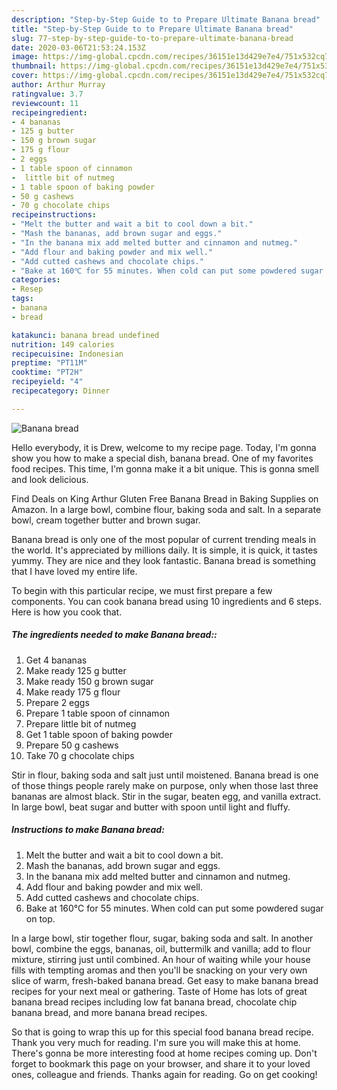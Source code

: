```yaml
---
description: "Step-by-Step Guide to to Prepare Ultimate Banana bread"
title: "Step-by-Step Guide to to Prepare Ultimate Banana bread"
slug: 77-step-by-step-guide-to-to-prepare-ultimate-banana-bread
date: 2020-03-06T21:53:24.153Z
image: https://img-global.cpcdn.com/recipes/36151e13d429e7e4/751x532cq70/banana-bread-recipe-main-photo.jpg
thumbnail: https://img-global.cpcdn.com/recipes/36151e13d429e7e4/751x532cq70/banana-bread-recipe-main-photo.jpg
cover: https://img-global.cpcdn.com/recipes/36151e13d429e7e4/751x532cq70/banana-bread-recipe-main-photo.jpg
author: Arthur Murray
ratingvalue: 3.7
reviewcount: 11
recipeingredient:
- 4 bananas
- 125 g butter
- 150 g brown sugar
- 175 g flour
- 2 eggs
- 1 table spoon of cinnamon
-  little bit of nutmeg
- 1 table spoon of baking powder
- 50 g cashews
- 70 g chocolate chips
recipeinstructions:
- "Melt the butter and wait a bit to cool down a bit."
- "Mash the bananas, add brown sugar and eggs."
- "In the banana mix add melted butter and cinnamon and nutmeg."
- "Add flour and baking powder and mix well."
- "Add cutted cashews and chocolate chips."
- "Bake at 160℃ for 55 minutes. When cold can put some powdered sugar on top."
categories:
- Resep
tags:
- banana
- bread

katakunci: banana bread undefined
nutrition: 149 calories
recipecuisine: Indonesian
preptime: "PT11M"
cooktime: "PT2H"
recipeyield: "4"
recipecategory: Dinner

---
```



![Banana bread](https://img-global.cpcdn.com/recipes/36151e13d429e7e4/751x532cq70/banana-bread-recipe-main-photo.jpg)

Hello everybody, it is Drew, welcome to my recipe page. Today, I'm gonna show you how to make a special dish, banana bread. One of my favorites food recipes. This time, I'm gonna make it a bit unique. This is gonna smell and look delicious.

Find Deals on King Arthur Gluten Free Banana Bread in Baking Supplies on Amazon. In a large bowl, combine flour, baking soda and salt. In a separate bowl, cream together butter and brown sugar.

Banana bread is only one of the most popular of current trending meals in the world. It's appreciated by millions daily. It is simple, it is quick, it tastes yummy. They are nice and they look fantastic. Banana bread is something that I have loved my entire life.


To begin with this particular recipe, we must first prepare a few components. You can cook banana bread using 10 ingredients and 6 steps. Here is how you cook that.

##### The ingredients needed to make Banana bread::

1. Get 4 bananas
1. Make ready 125 g butter
1. Make ready 150 g brown sugar
1. Make ready 175 g flour
1. Prepare 2 eggs
1. Prepare 1 table spoon of cinnamon
1. Prepare  little bit of nutmeg
1. Get 1 table spoon of baking powder
1. Prepare 50 g cashews
1. Take 70 g chocolate chips


Stir in flour, baking soda and salt just until moistened. Banana bread is one of those things people rarely make on purpose, only when those last three bananas are almost black. Stir in the sugar, beaten egg, and vanilla extract. In large bowl, beat sugar and butter with spoon until light and fluffy. 

##### Instructions to make Banana bread:

1. Melt the butter and wait a bit to cool down a bit.
1. Mash the bananas, add brown sugar and eggs.
1. In the banana mix add melted butter and cinnamon and nutmeg.
1. Add flour and baking powder and mix well.
1. Add cutted cashews and chocolate chips.
1. Bake at 160℃ for 55 minutes. When cold can put some powdered sugar on top.


In a large bowl, stir together flour, sugar, baking soda and salt. In another bowl, combine the eggs, bananas, oil, buttermilk and vanilla; add to flour mixture, stirring just until combined. An hour of waiting while your house fills with tempting aromas and then you&#39;ll be snacking on your very own slice of warm, fresh-baked banana bread. Get easy to make banana bread recipes for your next meal or gathering. Taste of Home has lots of great banana bread recipes including low fat banana bread, chocolate chip banana bread, and more banana bread recipes. 

So that is going to wrap this up for this special food banana bread recipe. Thank you very much for reading. I'm sure you will make this at home. There's gonna be more interesting food at home recipes coming up. Don't forget to bookmark this page on your browser, and share it to your loved ones, colleague and friends. Thanks again for reading. Go on get cooking!

